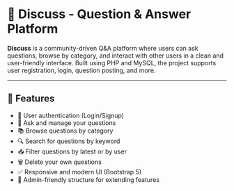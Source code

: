 # 💬 Discuss - Question & Answer Platform

**Discuss** is a community-driven Q&A platform where users can ask questions, browse by category, and interact with other users in a clean and user-friendly interface. Built using PHP and MySQL, the project supports user registration, login, question posting, and more.

---

## 🔧 Features

- 🔐 User authentication (Login/Signup)
- 📝 Ask and manage your questions
- 📚 Browse questions by category
- 🔍 Search for questions by keyword
- 📥 Filter questions by latest or by user
- 🗑️ Delete your own questions
- ✅ Responsive and modern UI (Bootstrap 5)
- 🧠 Admin-friendly structure for extending features
